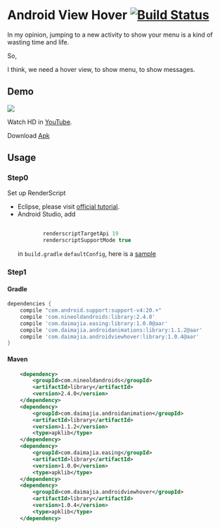 
# Android View Hover [![Build Status](https://travis-ci.org/daimajia/AndroidViewHover.svg)](https://travis-ci.org/daimajia/AndroidViewHover)

In my opinion, jumping to a new activity to show your menu is a kind of wasting time and life.

So,

I think, we need a hover view, to show menu, to show messages.

## Demo

![](http://ww2.sinaimg.cn/mw690/610dc034jw1ej5iihjtl5g208z0f2npd.gif)

Watch HD in [YouTube](http://www.youtube.com/watch?v=bsDQbMTtPvM).

Download [Apk](https://github.com/daimajia/AndroidViewHover/releases/download/v1.0.0/AndroidViewHover-v1.0.0.apk)

## Usage

### Step0

Set up RenderScript

- Eclipse, please visit [official tutorial](http://developer.android.com/guide/topics/renderscript/compute.html#access-rs-apis).
- Android Studio, add 
	```groovy
	        
	        renderscriptTargetApi 19
        	renderscriptSupportMode true
	```
	in `build.gradle` `defaultConfig`, here is a [sample](https://github.com/daimajia/AndroidViewHover/blob/master/library/build.gradle#L12-L13)
	

### Step1

#### Gradle
```groovy
dependencies {
	compile "com.android.support:support-v4:20.+"
	compile 'com.nineoldandroids:library:2.4.0'
	compile 'com.daimajia.easing:library:1.0.0@aar'
	compile 'com.daimajia.androidanimations:library:1.1.2@aar'
	compile 'com.daimajia.androidviewhover:library:1.0.4@aar'
}
```

#### Maven

```xml
	<dependency>
	    <groupId>com.nineoldandroids</groupId>
	    <artifactId>library</artifactId>
	    <version>2.4.0</version>
	</dependency>
	<dependency>
	    <groupId>com.daimajia.androidanimation</groupId>
	    <artifactId>library</artifactId>
	    <version>1.1.2</version>
	    <type>apklib</type>
	</dependency>
	<dependency>
	    <groupId>com.daimajia.easing</groupId>
	    <artifactId>library</artifactId>
	    <version>1.0.0</version>
	    <type>apklib</type>
	</dependency>
	<dependency>
	    <groupId>com.daimajia.androidviewhover</groupId>
	    <artifactId>library</artifactId>
	    <version>1.0.4</version>
	    <type>apklib</type>
	</dependency>
```
